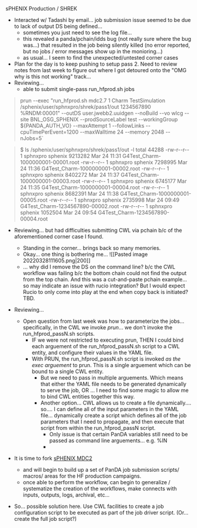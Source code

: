 sPHENIX Production / SHREK
- Interacted w/ Tadashi by email... job submission issue seemed to be due to lack of output DS being defined...  
	- sometimes you just need to see the log file...
	- this revealed a panda/pchain/idds bug (not really sure where the bug was...) that resulted in the job being silently killed (no error reported, but no jobs / error messages show up in the monioring...)  
	- as usual... I seem to find the unexpected/untested corner cases
- Plan for the day is to keep pushing to setup pass 2.  Need to review notes from last week to figure out where I got detoured onto the "OMG why is this not working" track...
- Reviewing... 
	- able to submit single-pass run_hfprod.sh jobs 

>prun --exec "run_hfprod.sh mdc2.7 1 Charm TestSimulation /sphenix/user/sphnxpro/shrek/pass1/out 1234567890 %RNDM:00001" --outDS user.jwebb2.uuidgen --noBuild --vo wlcg --site BNL_OSG_SPHENIX --prodSourceLabel test --workingGroup ${PANDA_AUTH_VO} --maxAttempt 1 --followLinks --cpuTimePerEvent=1200 --maxWalltime 24 --memory 2048 --nJobs=5`

>$ ls /sphenix/user/sphnxpro/shrek/pass1/out -l
total 44288
-rw-r--r-- 1 sphnxpro sphenix 9213282 Mar 24 11:31 G4Test_Charm-1000000001-00001.root
-rw-r--r-- 1 sphnxpro sphenix 7298995 Mar 24 11:36 G4Test_Charm-1000000001-00002.root
-rw-r--r-- 1 sphnxpro sphenix 8402272 Mar 24 11:37 G4Test_Charm-1000000001-00003.root
-rw-r--r-- 1 sphnxpro sphenix 6745177 Mar 24 11:35 G4Test_Charm-1000000001-00004.root
-rw-r--r-- 1 sphnxpro sphenix 8682391 Mar 24 11:38 G4Test_Charm-1000000001-00005.root
-rw-r--r-- 1 sphnxpro sphenix 2735998 Mar 24 09:49 G4Test_Charm-1234567890-00002.root
-rw-r--r-- 1 sphnxpro sphenix 1052504 Mar 24 09:54 G4Test_Charm-1234567890-00004.root

- Reviewing... but had difficulties submitting CWL via pchain b/c of the aforementioned corner case I found.  
	- Standing in the corner... brings back so many memories.
	- Okay... one thing is bothering me... ![[Pasted image 20220328111605.png|200]]
	- ... why did I remove the DS on the command line?  b/c the CWL workflow was failing b/c the bottom chain could not find the output from the top chain.  And this was a cut-and-paste pchain example... so may indicate an issue with rucio integration?  But I would expect Rucio to only come into play at the end when copy back is initiated?  TBD.

-  Reviewing...
	-  Open question from last week was how to parameterize the jobs... specifically, in the CWL we invoke *prun*... we don't invoke the run_hfprod_passN.sh scripts.  
		-  IF we were not restricted to executing prun, THEN I could bind each arguement of the run_hfprod_passN.sh script to a CWL entity, and configure their values in the YAML file.
		-  With PRUN, the run_hfprod_passN.sh script is invoked *as the exec arguement* to prun.  This is a single arguement which can be bound to a single CWL entity.
			-  But we need to pass in multiple arguements.  Which means that either the YAML file needs to be generated dynamically to serve the job, OR ... I need to find some magic to allow me to bind CWL entities together this way.
			-  Another option... CWL allows us to create a file dynamically.... so.... I can define all of the input parameters in the YAML file... dynamically create a script which defines all of the job parameters that I need to propagate, and then execute that script from within the run_hfprod_passN script.
				-  Only issue is that certain PanDA variables still need to be passed as command line arguements... e.g. %IN
				-  

- It is time to fork [sPHENIX MDC2](https://github.com/klendathu2k/MDC2)
	- and will begin to build up a set of PanDA job submission scripts/ macros/ areas for the HF production campaigns.
	- once able to perform the workflow, can begin to generalize / systematize the creation of the workflows, make connects with inputs, outputs, logs, archival, etc...

- So... possible solution here.  Use CWL facilities to create a job configuration script to be executed as part of the job driver script.  (Or... create the full job script?)


